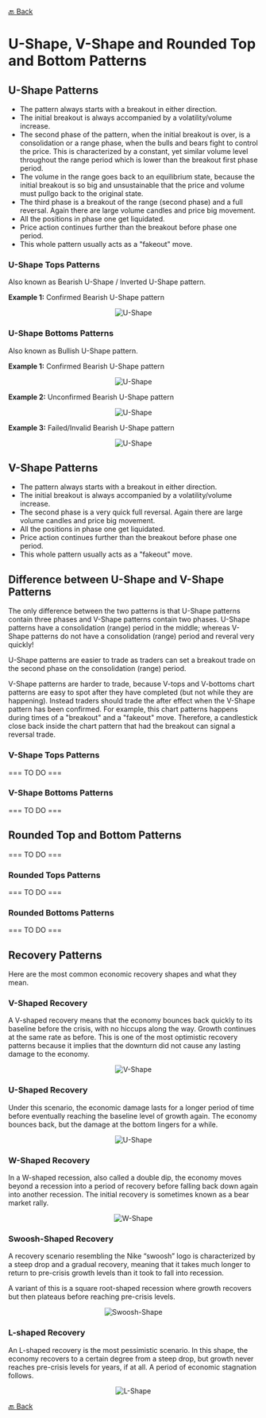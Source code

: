 [🔙 Back](https://github.com/chartingshow/documentation/blob/master/trading/glossary.md)

# U-Shape, V-Shape and Rounded Top and Bottom Patterns

## U-Shape Patterns

- The pattern always starts with a breakout in either direction.
- The initial breakout is always accompanied by a volatility/volume increase.
- The second phase of the pattern, when the initial breakout is over, is a consolidation or a range phase, when the bulls and bears fight to control the price. This is characterized by a constant, yet similar volume level throughout the range period which is lower than the breakout first phase period.
- The volume in the range goes back to an equilibrium state, because the initial breakout is so big and unsustainable that the price and volume must pullgo back to the original state.
- The third phase is a breakout of the range (second phase) and a full reversal. Again there are large volume candles and price big movement.
- All the positions in phase one get liquidated.
- Price action continues further than the breakout before phase one period.
- This whole pattern usually acts as a "fakeout" move.

### U-Shape Tops Patterns

Also known as Bearish U-Shape / Inverted U-Shape pattern.

**Example 1:** Confirmed Bearish U-Shape pattern

<p align="center"><img src="https://github.com/chartingshow/documentation/blob/master/assets/images/trading-glossary/Bearish%20U-Shape%20Pattern%201.jpg" alt="U-Shape"></p>

### U-Shape Bottoms Patterns

Also known as Bullish U-Shape pattern.

**Example 1:** Confirmed Bearish U-Shape pattern

<p align="center"><img src="https://github.com/chartingshow/documentation/blob/master/assets/images/trading-glossary/U-Shape%20Pattern%201.jpg" alt="U-Shape"></p>

**Example 2:** Unconfirmed Bearish U-Shape pattern

<p align="center"><img src="https://github.com/chartingshow/documentation/blob/master/assets/images/trading-glossary/U-Shape%20Pattern%202.jpg" alt="U-Shape"></p>

**Example 3:** Failed/Invalid Bearish U-Shape pattern

<p align="center"><img src="https://github.com/chartingshow/documentation/blob/master/assets/images/trading-glossary/U-Shape%20Pattern%203.jpg" alt="U-Shape"></p>

## V-Shape Patterns

- The pattern always starts with a breakout in either direction.
- The initial breakout is always accompanied by a volatility/volume increase.
- The second phase is a very quick full reversal. Again there are large volume candles and price big movement.
- All the positions in phase one get liquidated.
- Price action continues further than the breakout before phase one period.
- This whole pattern usually acts as a "fakeout" move.

## Difference between U-Shape and V-Shape Patterns

The only difference between the two patterns is that U-Shape patterns contain three phases and V-Shape patterns contain two phases. U-Shape patterns have a consolidation (range) period in the middle; whereas V-Shape patterns do not have a consolidation (range) period and reveral very quickly!

U-Shape patterns are easier to trade as traders can set a breakout trade on the second phase on the consolidation (range) period.

V-Shape patterns are harder to trade, because V-tops and V-bottoms chart patterns are easy to spot after they have completed (but not while they are happening). Instead traders should trade the after effect when the V-Shape pattern has been confirmed. For example, this chart patterns happens during times of a "breakout" and a "fakeout" move. Therefore, a candlestick close back inside the chart pattern that had the breakout can signal a reversal trade.

### V-Shape Tops Patterns

=== TO DO ===

### V-Shape Bottoms Patterns

=== TO DO ===

## Rounded Top and Bottom Patterns

=== TO DO ===

### Rounded Tops Patterns

=== TO DO ===

### Rounded Bottoms Patterns

=== TO DO ===

## Recovery Patterns

Here are the most common economic recovery shapes and what they mean.

### V-Shaped Recovery

A V-shaped recovery means that the economy bounces back quickly to its baseline before the crisis, with no hiccups along the way. Growth continues at the same rate as before. This is one of the most optimistic recovery patterns because it implies that the downturn did not cause any lasting damage to the economy.

<p align="center"><img src="https://github.com/chartingshow/documentation/blob/master/assets/images/trading-glossary/v-shape.jpg" alt="V-Shape"></p>

### U-Shaped Recovery

Under this scenario, the economic damage lasts for a longer period of time before eventually reaching the baseline level of growth again. The economy bounces back, but the damage at the bottom lingers for a while.

<p align="center"><img src="https://github.com/chartingshow/documentation/blob/master/assets/images/trading-glossary/u-shape.jpg" alt="U-Shape"></p>

### W-Shaped Recovery

In a W-shaped recession, also called a double dip, the economy moves beyond a recession into a period of recovery before falling back down again into another recession. The initial recovery is sometimes known as a bear market rally.

<p align="center"><img src="https://github.com/chartingshow/documentation/blob/master/assets/images/trading-glossary/w-shape.jpg" alt="W-Shape"></p>

### Swoosh-Shaped Recovery

A recovery scenario resembling the Nike “swoosh” logo is characterized by a steep drop and a gradual recovery, meaning that it takes much longer to return to pre-crisis growth levels than it took to fall into recession.

A variant of this is a square root-shaped recession where growth recovers but then plateaus before reaching pre-crisis levels.

<p align="center"><img src="https://github.com/chartingshow/documentation/blob/master/assets/images/trading-glossary/swoosh-shape.jpg" alt="Swoosh-Shape"></p>

### L-shaped Recovery

An L-shaped recovery is the most pessimistic scenario. In this shape, the economy recovers to a certain degree from a steep drop, but growth never reaches pre-crisis levels for years, if at all. A period of economic stagnation follows.

<p align="center"><img src="https://github.com/chartingshow/documentation/blob/master/assets/images/trading-glossary/l-shape.jpg" alt="L-Shape"></p>

[🔙 Back](https://github.com/chartingshow/documentation/blob/master/trading/glossary.md)

